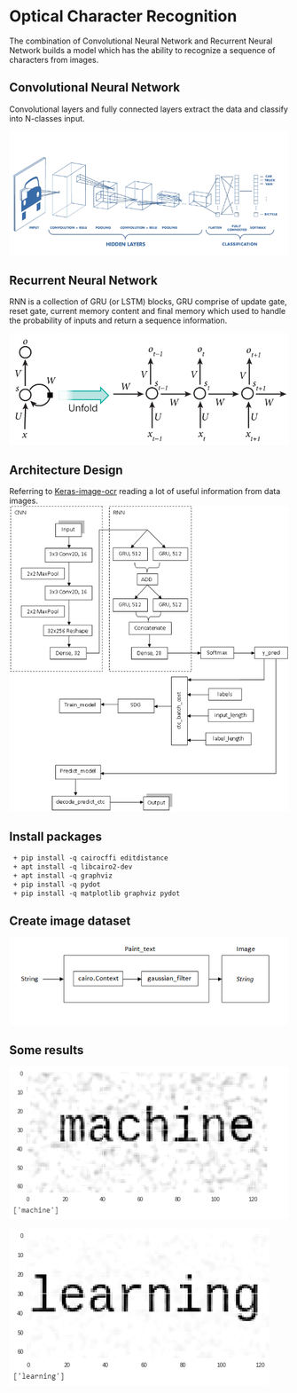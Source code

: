 # Optical Character Recognition 
 The combination of Convolutional Neural Network and Recurrent Neural Network builds a model which has the ability to recognize a sequence of characters from images.
 
## Convolutional Neural Network
Convolutional layers and fully connected layers extract the data and classify into N-classes input.   

![Alt text](read_pic/cnn.png)

## Recurrent Neural Network
RNN is a collection of GRU (or LSTM) blocks, GRU comprise of update gate, reset gate, current memory content and final memory which used to handle the probability of inputs and return a sequence information.     

![Alt text](read_pic/rnn.jpg)


## Architecture Design
Referring to [Keras-image-ocr](https://github.com/Tony607/keras-image-ocr) reading a lot of useful information from data images.
![Alt text](read_pic/arch.png)

## Install packages
``` 
 + pip install -q cairocffi editdistance
 + apt install -q libcairo2-dev
 + apt install -q graphviz
 + pip install -q pydot
 + pip install -q matplotlib graphviz pydot
```
## Create image dataset

![Alt text](read_pic/paint_text.png) 

## Some results

![Alt text](read_pic/machine.png) 

![Alt text](read_pic/learning.png)

